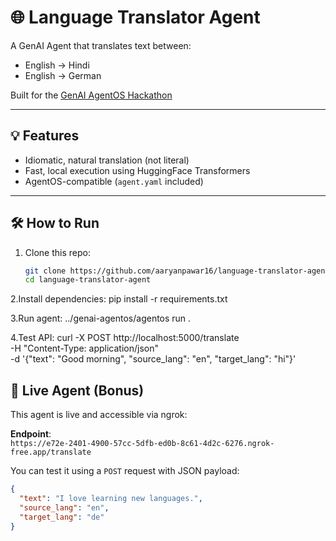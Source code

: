 # 🌐 Language Translator Agent

A GenAI Agent that translates text between:
- English -> Hindi
- English -> German

Built for the [GenAI AgentOS Hackathon](https://github.com/genai-works-org/genai-agentos)

---

## 💡 Features

- Idiomatic, natural translation (not literal)
- Fast, local execution using HuggingFace Transformers
- AgentOS-compatible (`agent.yaml` included)

---

## 🛠️ How to Run

1. Clone this repo:
   ```bash
   git clone https://github.com/aaryanpawar16/language-translator-agent.git
   cd language-translator-agent
2.Install dependencies:
pip install -r requirements.txt

3.Run agent:
../genai-agentos/agentos run .

4.Test API:
curl -X POST http://localhost:5000/translate \
  -H "Content-Type: application/json" \
  -d '{"text": "Good morning", "source_lang": "en", "target_lang": "hi"}'

## 🔗 Live Agent (Bonus)

This agent is live and accessible via ngrok:

**Endpoint**:  
`https://e72e-2401-4900-57cc-5dfb-ed0b-8c61-4d2c-6276.ngrok-free.app/translate`

You can test it using a `POST` request with JSON payload:
```json
{
  "text": "I love learning new languages.",
  "source_lang": "en",
  "target_lang": "de"
}
